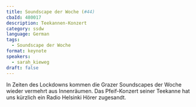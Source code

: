 ```yaml
---
title: Soundscape der Woche (#44)
cbaId: 480017
description: Teekannen-Konzert
category: ssdw
language: German
tags:
  - Soundscape der Woche
format: keynote
speakers:
  - sarah_kieweg
draft: false
---
```

In Zeiten des Lockdowns kommen die Grazer Soundscapes der Woche wieder vermehrt aus Innenräumen. Das Pfeif-Konzert seiner Teekanne hat uns kürzlich ein Radio Helsinki Hörer zugesandt.
